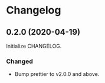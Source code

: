 # Changelog

## 0.2.0 (2020-04-19)
Initialize CHANGELOG.

### Changed
- Bump prettier to v2.0.0 and above.
